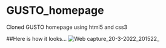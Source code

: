 # GUSTO_homepage
Cloned GUSTO homepage using html5 and css3

##Here is how it looks...
![Web capture_20-3-2022_201522_](https://user-images.githubusercontent.com/103261764/165887113-32ebf5cf-ed58-4b57-a50c-969b7598cb88.jpeg)
